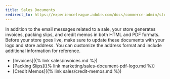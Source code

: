 ```yaml
---
title: Sales Documents
redirect_to: https://experienceleague.adobe.com/docs/commerce-admin/stores-sales/introduction.html#order-management-and-operations
---
```


In addition to the email messages related to a sale, your store generates invoices, packing slips, and credit memos in both HTML and PDF formats. Before your store goes live, make sure to update these documents with your logo and store address. You can customize the address format and include additional information for reference.

- [Invoices]({% link sales/invoices.md %})
- [Packing Slips]({% link marketing/sales-document-pdf-logo.md %})
- [Credit Memos]({% link sales/credit-memos.md %})

